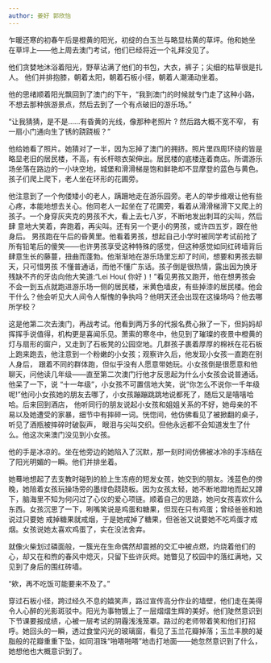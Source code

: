 ```yaml
---
author: 姜好 郭欣怡
---
```


乍暖还寒的初春午后是橙黄的阳光，初绽的白玉兰与略显枯黄的草坪。他和她坐 在草坪上——他上周去澳门考试，他们已经将近一个礼拜没见了。

他们贪婪地沐浴着阳光，野草沾满了他们的书包，大衣，裤子；尖细的枯草很是扎人。 他们并排抱膝，朝着太阳，朝着石板小径，朝着人潮涌动坐着。

他的思绪顺着阳光飘回到了澳门的下午，“我到澳门的时候就专门走了这种小路，不想去那种旅游景点，然后去到了一个有点破旧的游乐场。”

“让我猜猜，是不是......有昏黄的光线，像那种老照片 ? 然后路大概不宽不窄， 有一扇小门通向生了锈的跷跷板？”

他给她看了照片。她猜对了一半，因为忘掉了澳门的拥挤。照片里四周环绕的皆是略显老旧的居民楼，不高，有长杆晾衣架伸出。居民楼的底楼连着商店。所谓游乐场坐落在路边的一小块空地，城堡和滑滑梯是饱和鲜艳却不显摩登的蓝色与黄色。孩子们爬上爬下，老人坐在环形的花圃旁。

他注意到了一个佝偻矮小的老人，蹒跚地走在游乐园旁。老人的举步维艰让他有些心疼，本能地想去关心。他同老人一起坐在了花圃旁，看着从滑滑梯滑下又爬上的孩子。一个身穿灰夹克的男孩不大，看上去七八岁，不断地发出刺耳的尖叫，然后肆 意地大笑着，奔跑着，再尖叫。还有另一个更小的男孩，或许四五岁，跟在他身后。 男孩跑在午后的昏黄里。他看着男孩，想起自己小学时被同学考试前抢了所有铅笔后的傻笑——也许男孩享受这种特殊的感觉，但这种感觉如同红砖墙背后肆意生长的藤蔓，扭曲而蓬勃。他渐渐地在游乐场里忘却了时间，想要和男孩去聊天，只可惜男孩 不懂普通话，而他不懂广东话。孩子倒是很热情，露出因为换牙残缺不齐的牙齿向他大笑道:“Lei Hou( 你好 )！”看见男孩又跑开，他在想男孩会不会一到五点就跑进游乐场一侧的居民楼，米黄色墙皮，有些掉漆的居民楼。他会干什么？他会听见大人间令人惭愧的争执吗？他明天还会出现在这操场吗？他去哪所学校？

这是他第二次去澳门，再战考试。他看到两万多的代报名费心揪了一下，但妈妈却挥挥手说值得，机构更是喜闻乐见。萧索的寒冬中，他见到了璀璨的夜景中橙黄的灯与扇形的窗户，又走到了石板凳的公园空地。几群孩子裹着厚厚的棉袄在花石板上跑来跑去，他注意到一个粉嫩的小女孩；观察许久后，他发现小女孩一直跑在别人身后， 跟着不同的群体跑，但似乎没有人愿意带她玩。小女孩倒是很愿意和他聊天，问他读几年级——直至第二次澳门行他才反思起为什么小女孩会说普通话。他呆了一下，说 “十一年级”，小女孩不可置信地大笑，说“你怎么不说你一千年级呢!”他问小女孩她的朋友去哪了，小女孩蹦蹦跳跳地说都死了，随后又是嘻嘻哈哈。后来回到酒店， 他听同行的朋友说起小女孩和姐姐关系的不好，她母亲的不易以及她遭受的家暴，细节中有摔碎一词。恍惚间，他仿佛看见了被掀翻的桌子，听见了酒瓶被摔碎时破裂声， 眼泪与尖叫交织。但他永远都不会知道发生了什么。他这次来澳门没见到小女孩。

他的手是冰凉的。坐在他旁边的她陷入了沉默，那一刻时间仿佛被冰冷的手冻结在了阳光明媚的一瞬。他们并排坐着。

她蓦地想起了去支教时碰到的脸上生冻疮的短发女孩，她交到的朋友。浅蓝色的傍晚，她陪着女孩玩操场旁的墨绿色跷跷板。因为女孩太轻，她不断地蹬地而起又蹲下，脑海里不知为何闪过了心仪的爱心项链。顺着自己的思路，她问女孩喜欢什么东西。女孩沉思了一下，咧嘴笑说是鸡蛋和糖果，但现在只有鸡蛋；曾经爸爸和她说过只要她 戒掉糖果就戒烟，于是她戒掉了糖果，但爸爸又说要她不吃鸡蛋才戒烟。女孩说她太喜欢鸡蛋了，实在没法舍弃。

就像火柴划过磷面般，一簇光在生命偶然却震撼的交汇中被点燃，灼烧着他们的心，却又在和煦的春风中熄灭，只留下些许灰烬。她瞥见了校园中的落红满地，又见到了身后的围红砖墙。

“欸，再不吃饭可能要来不及了。”

穿过石板小径，跨过经久不息的嬉笑声，路过宣传高分作业的墙壁，他们走在美得令人心醉的光影斑驳中。阳光为事物镀上了一层熠熠生辉的美好。他们陡然意识到下节课要报成绩，心被一层考试的阴霾浅浅笼罩。路过的老师带着笑和他们打招呼。她回头的一瞬，透过食堂闪光的玻璃窗，看见了玉兰花瓣掉落；玉兰丰腴的凝脂般的花瓣重重下坠，如同泪珠“啪嗒啪嗒”地击打地面——她忽然意识到了什么，她想他也大概意识到了。
